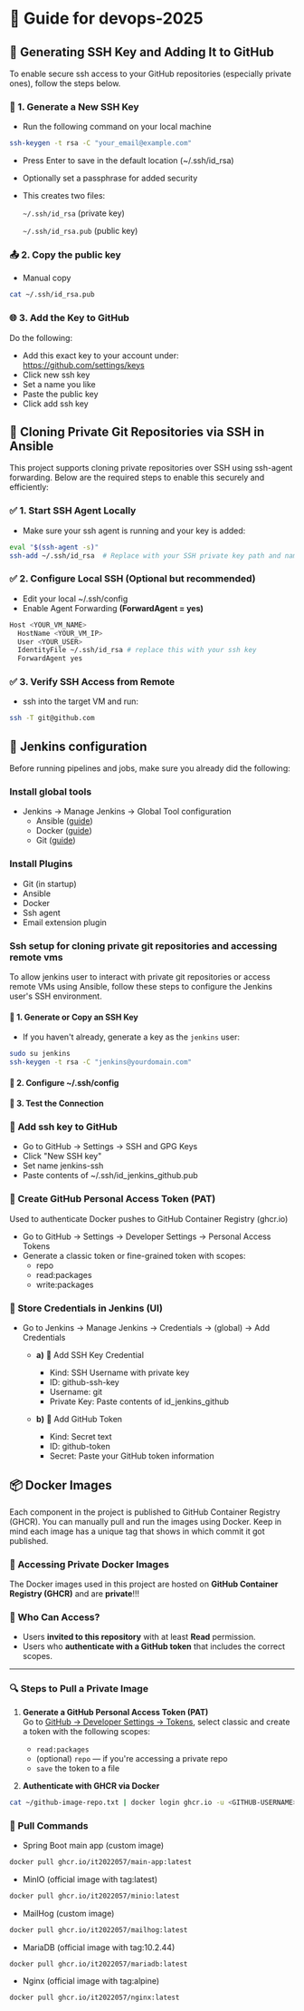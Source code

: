 # 🚀 Guide for devops-2025

## 🔑 Generating SSH Key and Adding It to GitHub

To enable secure ssh access to your GitHub repositories (especially private ones), follow the steps below.


### 🔧 1. Generate a New SSH Key

* Run the following command on your local machine

```bash
ssh-keygen -t rsa -C "your_email@example.com"
```

* Press Enter to save in the default location (~/.ssh/id_rsa)

* Optionally set a passphrase for added security

* This creates two files:

    `~/.ssh/id_rsa` (private key)

    `~/.ssh/id_rsa.pub` (public key)

### 📤 2. Copy the public key

* Manual copy
```bash
cat ~/.ssh/id_rsa.pub
```

### 🌐 3. Add the Key to GitHub

Do the following:

* Add this exact key to your account under: https://github.com/settings/keys
* Click new ssh key
* Set a name you like
* Paste the public key
* Click add ssh key

## 🔐 Cloning Private Git Repositories via SSH in Ansible

This project supports cloning private repositories over SSH using ssh-agent forwarding. Below are the required steps to enable this securely and efficiently:


### ✅ 1. Start SSH Agent Locally

* Make sure your ssh agent is running and your key is added:

```bash
eval "$(ssh-agent -s)"
ssh-add ~/.ssh/id_rsa  # Replace with your SSH private key path and name if different
```

### ✅ 2. Configure Local SSH (Optional but recommended)

* Edit your local ~/.ssh/config
* Enable Agent Forwarding **(ForwardAgent = yes)**

```bash
Host <YOUR_VM_NAME>
  HostName <YOUR_VM_IP>
  User <YOUR_USER>
  IdentityFile ~/.ssh/id_rsa # replace this with your ssh key
  ForwardAgent yes
```

### ✅ 3. Verify SSH Access from Remote

* ssh into the target VM and run:
```bash
ssh -T git@github.com
```

## 🤖 Jenkins configuration

Before running pipelines and jobs, make sure you already did the following:

### Install global tools

* Jenkins → Manage Jenkins → Global Tool configuration
   * Ansible ([guide](https://cyberpanel.net/blog/ansible-in-jenkins))
   * Docker ([guide](https://medium.com/@lilnya79integrating-docker-with-jenkins-20690bb7a146))
   * Git ([guide](https://medium.com/@sangeetv09/how-to-integrate-git-with-jenkins-dcc63f5cbb13))

### Install Plugins

* Git (in startup)
* Ansible
* Docker
* Ssh agent 
* Email extension plugin

### Ssh setup for cloning private git repositories and accessing remote vms

To allow jenkins user to interact with private git repositories or access remote VMs using Ansible, follow these steps to configure the Jenkins user's SSH environment.


#### 🔐 1. Generate or Copy an SSH Key

* If you haven't already, generate a key as the `jenkins` user:

```bash
sudo su jenkins
ssh-keygen -t rsa -C "jenkins@yourdomain.com"
```

#### 📎 2. Configure ~/.ssh/config

#### 🧪 3. Test the Connection

### 🔑 Add ssh key to GitHub

* Go to GitHub → Settings → SSH and GPG Keys
* Click "New SSH key"
* Set name jenkins-ssh
* Paste contents of ~/.ssh/id_jenkins_github.pub

### 🐙 Create GitHub Personal Access Token (PAT)

Used to authenticate Docker pushes to GitHub Container Registry (ghcr.io)

* Go to GitHub → Settings → Developer Settings → Personal Access Tokens
* Generate a classic token or fine-grained token with scopes:
   * repo 
   * read:packages
   * write:packages

### 🔧 Store Credentials in Jenkins (UI)

* Go to Jenkins → Manage Jenkins → Credentials → (global) → Add Credentials
   * **a)** 🔑 Add SSH Key Credential
      * Kind: SSH Username with private key
      * ID: github-ssh-key
      * Username: git
      * Private Key: Paste contents of id_jenkins_github

   * **b)** 🔐 Add GitHub Token
      * Kind: Secret text
      * ID: github-token
      * Secret: Paste your GitHub token information

## 📦 Docker Images

Each component in the project is published to GitHub Container Registry (GHCR). You can manually pull and run the images using Docker. Keep in mind each image has a unique tag that shows in which commit it got published.

### 🔐 Accessing Private Docker Images

The Docker images used in this project are hosted on **GitHub Container Registry (GHCR)** and are **private**!!!

### 🧭 Who Can Access?

* Users **invited to this repository** with at least **Read** permission.
* Users who **authenticate with a GitHub token** that includes the correct scopes.

---

### 🔍 Steps to Pull a Private Image

1. **Generate a GitHub Personal Access Token (PAT)**  
   Go to [GitHub → Developer Settings → Tokens](https://github.com/settings/tokens), select classic and create a token with the following scopes:
   * `read:packages`
   * (optional) `repo` — if you're accessing a private repo
   * `save` the token to a file

2. **Authenticate with GHCR via Docker**

```bash
cat ~/github-image-repo.txt | docker login ghcr.io -u <GITHUB-USERNAME> --password-stdin
```

### 🔽 Pull Commands

*  Spring Boot main app (custom image)
```bash
docker pull ghcr.io/it2022057/main-app:latest
```

* MinIO (official image with tag:latest)
```bash
docker pull ghcr.io/it2022057/minio:latest
```

* MailHog (custom image)
```bash
docker pull ghcr.io/it2022057/mailhog:latest
```

* MariaDB (official image with tag:10.2.44)
```bash
docker pull ghcr.io/it2022057/mariadb:latest
```
* Nginx (official image with tag:alpine)
```bass
docker pull ghcr.io/it2022057/nginx:latest
```